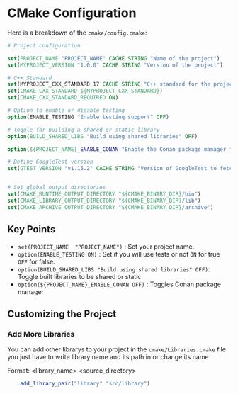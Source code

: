 # CMake Configuration

Here is a breakdown of the `cmake/config.cmake`:

```cmake
# Project configuration

set(PROJECT_NAME "PROJECT_NAME" CACHE STRING "Name of the project")
set(MYPROJECT_VERSION "1.0.0" CACHE STRING "Version of the project")

# C++ Standard
set(MYPROJECT_CXX_STANDARD 17 CACHE STRING "C++ standard for the project")
set(CMAKE_CXX_STANDARD ${MYPROJECT_CXX_STANDARD})
set(CMAKE_CXX_STANDARD_REQUIRED ON)

# Option to enable or disable testing
option(ENABLE_TESTING "Enable testing support" OFF)

# Toggle for building a shared or static library
option(BUILD_SHARED_LIBS "Build using shared libraries" OFF)

option(${PROJECT_NAME}_ENABLE_CONAN "Enable the Conan package manager for this project." OFF)

# Define GoogleTest version
set(GTEST_VERSION "v1.15.2" CACHE STRING "Version of GoogleTest to fetch")


# Set global output directories
set(CMAKE_RUNTIME_OUTPUT_DIRECTORY "${CMAKE_BINARY_DIR}/bin")
set(CMAKE_LIBRARY_OUTPUT_DIRECTORY "${CMAKE_BINARY_DIR}/lib")
set(CMAKE_ARCHIVE_OUTPUT_DIRECTORY "${CMAKE_BINARY_DIR}/archive")

```

## Key Points

- `set(PROJECT_NAME  "PROJECT_NAME")` : Set your project name.
- `option(ENABLE_TESTING ON)` : Set if you will use tests or not `ON` for true `OFF` for false.
- `option(BUILD_SHARED_LIBS "Build using shared libraries" OFF)`: Toggle built libraries to be shared or static
- `option(${PROJECT_NAME}_ENABLE_CONAN OFF)` : Toggles Conan package manager

## Customizing the Project

### Add More Libraries

You can add other librarys to your project in the `cmake/Libraries.cmake` file you just have to write library name and its path in or change its name

Format: <library_name> <source_directory>

```cmake
    add_library_pair("library" "src/library")
```
